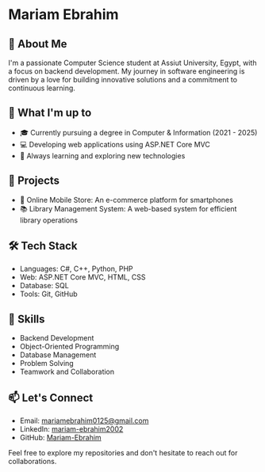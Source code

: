 # Mariam Ebrahim

## 👋 About Me
I'm a passionate Computer Science student at Assiut University, Egypt, with a focus on backend development. My journey in software engineering is driven by a love for building innovative solutions and a commitment to continuous learning.

## 🚀 What I'm up to
- 🎓 Currently pursuing a degree in Computer & Information (2021 - 2025)
- 💻 Developing web applications using ASP.NET Core MVC
- 🌱 Always learning and exploring new technologies

## 💼 Projects
- 📱 Online Mobile Store: An e-commerce platform for smartphones
- 📚 Library Management System: A web-based system for efficient library operations

## 🛠 Tech Stack
- Languages: C#, C++, Python, PHP
- Web: ASP.NET Core MVC, HTML, CSS
- Database: SQL
- Tools: Git, GitHub

## 🌟 Skills
- Backend Development
- Object-Oriented Programming
- Database Management
- Problem Solving
- Teamwork and Collaboration

## 📫 Let's Connect
- Email: mariamebrahim0125@gmail.com
- LinkedIn: [mariam-ebrahim2002](https://www.linkedin.com/in/mariam-ebrahim2002)
- GitHub: [Mariam-Ebrahim](https://github.com/Mariam-Ebrahim)

Feel free to explore my repositories and don't hesitate to reach out for collaborations.
